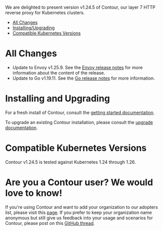 We are delighted to present version v1.24.5 of Contour, our layer 7 HTTP reverse proxy for Kubernetes clusters.

- [All Changes](#all-changes)
- [Installing/Upgrading](#installing-and-upgrading)
- [Compatible Kubernetes Versions](#compatible-kubernetes-versions)

# All Changes
- Update to Envoy v1.25.9. See the [Envoy release notes](https://www.envoyproxy.io/docs/envoy/v1.25.9/version_history/v1.25/v1.25.9) for more information about the content of the release.
- Update to Go v1.19.11. See the [Go release notes](https://go.dev/doc/devel/release#go1.19.minor) for more information.


# Installing and Upgrading

For a fresh install of Contour, consult the [getting started documentation](https://projectcontour.io/getting-started/).

To upgrade an existing Contour installation, please consult the [upgrade documentation](https://projectcontour.io/resources/upgrading/).


# Compatible Kubernetes Versions

Contour v1.24.5 is tested against Kubernetes 1.24 through 1.26.


# Are you a Contour user? We would love to know!
If you're using Contour and want to add your organization to our adopters list, please visit this [page](https://github.com/projectcontour/contour/blob/master/ADOPTERS.md). If you prefer to keep your organization name anonymous but still give us feedback into your usage and scenarios for Contour, please post on this [GitHub thread](https://github.com/projectcontour/contour/issues/1269).
